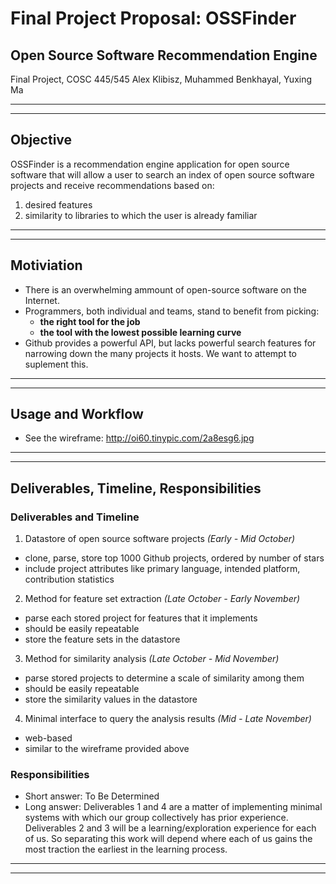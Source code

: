 
# Final Project Proposal: OSSFinder
## Open Source Software Recommendation Engine

Final Project, COSC 445/545
Alex Klibisz, Muhammed Benkhayal, Yuxing Ma


***
***

## Objective

OSSFinder is a recommendation engine application for open source software that will allow a user to search an index of open source software projects and receive recommendations based on:  
1. desired features  
2. similarity to libraries to which the user is already familiar

***
***

## Motiviation

- There is an overwhelming ammount of open-source software on the Internet.
- Programmers, both individual and teams, stand to benefit from picking:
  - **the right tool for the job**  
  - **the tool with the lowest possible learning curve**
- Github provides a powerful API, but lacks powerful search features for narrowing down the many projects it hosts. We want to attempt to suplement this.
***
***

## Usage and Workflow
- See the wireframe: http://oi60.tinypic.com/2a8esg6.jpg

***
***

## Deliverables, Timeline, Responsibilities

### Deliverables and Timeline
1. Datastore of open source software projects *(Early - Mid October)*
  - clone, parse, store top 1000 Github projects, ordered by number of stars
  - include project attributes like primary language, intended platform, contribution statistics
2. Method for feature set extraction *(Late October - Early November)*
  - parse each stored project for features that it implements
  - should be easily repeatable
  - store the feature sets in the datastore
3. Method for similarity analysis *(Late October - Mid November)*
  - parse stored projects to determine a scale of similarity among them
  - should be easily repeatable
  - store the similarity values in the datastore
4. Minimal interface to query the analysis results *(Mid - Late November)*
  - web-based
  - similar to the wireframe provided above

### Responsibilities

- Short answer: To Be Determined
- Long answer: Deliverables 1 and 4 are a matter of implementing minimal systems with which our group collectively has prior experience. Deliverables 2 and 3 will be a learning/exploration experience for each of us. So separating this work will depend where each of us gains the most traction the earliest in the learning process.

***
***
